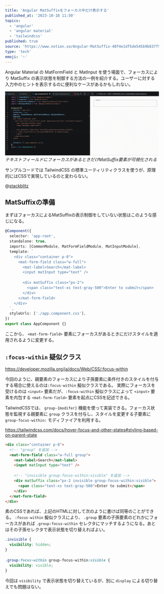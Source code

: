 ```yaml
---
title: 'Angular MatSuffixをフォーカス中だけ表示する'
published_at: '2023-10-18 11:50'
topics:
  - 'angular'
  - 'angular material'
  - 'tailwindcss'
published: true
source: 'https://www.notion.so/Angular-MatSuffix-40f4e1df5de545b9b837f96a36605ba9'
type: 'tech'
emoji: '✨'
---
```


Angular Material の MatFormField と MatInput を使う場面で、フォーカスにより MatSuffix の表示状態を制御する方法の一例を紹介する。ユーザーに対する入力中のヒントを表示するのに便利なケースがあるかもしれない。

![](/images/angular-mat-suffix-show-only-when-focused/3c6255ea-b6c7-4055-8126-638d2819f0c3/1f8c90ee-66fa-4cc6-a4b3-268d3e7c5431.gif)
_テキストフィールドにフォーカスがあるときだけMatSuffix要素が可視化される_

サンプルコードでは TailwindCSS の標準ユーティリティクラスを使うが、原理的にはCSSで実現しているのと変わらない。

@[stackblitz](https://stackblitz.com/edit/i7rk3p?ctl=1&embed=1&file=src/app/app.component.ts)

## MatSuffixの準備

まずはフォーカスによるMatSuffixの表示制御をしていない状態はこのような感じになる。

```typescript
@Component({
  selector: 'app-root',
  standalone: true,
  imports: [CommonModule, MatFormFieldModule, MatInputModule],
  template: `
    <div class="container p-8">
      <mat-form-field class="w-full">
        <mat-label>Search</mat-label>
        <input matInput type="text" />

        <div matSuffix class="px-2">
          <span class="text-xs text-gray-500">Enter to submit</span>
        </div>
      </mat-form-field>
    </div>
  `,
  styleUrls: ['./app.component.css'],
})
export class AppComponent {}
```

ここから、 `<mat-form-field>` 要素にフォーカスがあるときにだけスタイルを適用されるように変更する。

## `:focus-within` 疑似クラス

https://developer.mozilla.org/ja/docs/Web/CSS/:focus-within

今回のように、親要素のフォーカスにより子孫要素に条件付きのスタイルを付与する場合に使えるのは`:focus-within` 擬似クラスである。 実際にフォーカスを受けるのは `<input>` 要素だが、`:focus-within` 擬似クラスによって `<input>` 要素を内包する `<mat-form-field>` 要素を起点にCSSを記述できる。

TailwindCSSでは、 `group-{modifer}` 機能を使って実装できる。フォーカス状態を監視する親要素に `group` クラスを付与し、スタイルを変更する子要素に `group-focus-within:` モディファイアを利用する。

https://tailwindcss.com/docs/hover-focus-and-other-states#styling-based-on-parent-state

```html
<div class="container p-8">
  <!-- "group" を追加 -->
  <mat-form-field class="w-full group">
    <mat-label>Search</mat-label>
    <input matInput type="text" />

    <!-- "invisible group-focus-within:visible" を追加 -->
    <div matSuffix class="px-2 invisible group-focus-within:visible">
      <span class="text-xs text-gray-500">Enter to submit</span>
    </div>
  </mat-form-field>
</div>
```

素のCSSであれば、上記のHTMLに対して次のように書けば同等のことができる。 `:focus-within` 擬似クラスにより、 `.group` 要素の子孫要素のどれかにフォーカスがあれば `.group:focus-within` セレクタにマッチするようになる。あとはその子孫セレクタで表示状態を切り替えればよい。

```css
.invisible {
  visibility: hidden;
}

.group:focus-within group-focus-within:visible {
  visibility: visible;
}
```

今回は `visibility` で表示状態を切り替えているが、別に `display` による切り替えでも問題はない。
